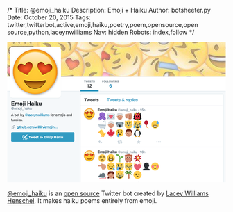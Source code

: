 /*
Title: @emoji_haiku
Description: Emoji + Haiku
Author: botsheeter.py
Date: October 20, 2015
Tags: twitter,twitterbot,active,emoji,haiku,poetry,poem,opensource,open source,python,laceynwilliams
Nav: hidden
Robots: index,follow
*/

[![](/content/bots/twitterbots/images/emoji_haiku.png)](https://twitter.com/emoji_haiku)

[@emoji_haiku](https://twitter.com/emoji_haiku) is an [open source](https://github.com/williln/emojihaiku) Twitter bot created by [Lacey Williams Henschel](https://twitter.com/laceynwilliams). It makes haiku poems entirely from emoji.

